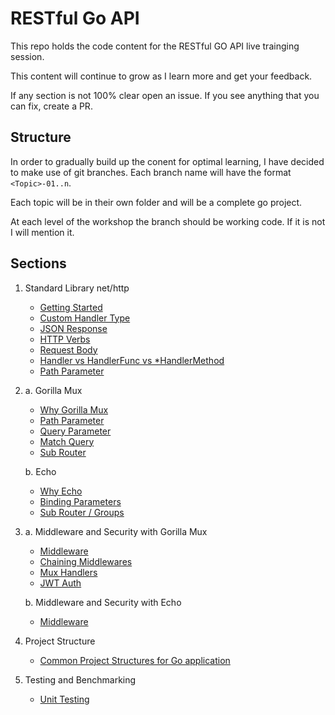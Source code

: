 # RESTful Go API

This repo holds the code content for the RESTful GO API live trainging session.

This content will continue to grow as I learn more and get your feedback.

If any section is not 100% clear open an issue. If you see anything that you can fix, create a PR.

## Structure

In order to gradually build up the conent for optimal learning, I have decided to make use of git branches. Each branch
name will have the format `<Topic>-01..n`.

Each topic will be in their own folder and will be a complete go project.

At each level of the workshop the branch should be working code. If it is not I will mention it.

## Sections

1. Standard Library net/http
    - [Getting Started](https://github.com/moficodes/restful-go-api/tree/standard-library-net-http-01/api-with-net-http#run-the-example)
    - [Custom Handler Type](https://github.com/moficodes/restful-go-api/tree/standard-library-net-http-02/api-with-net-http#why-a-struct)
    - [JSON Response](https://github.com/moficodes/restful-go-api/tree/standard-library-net-http-03/api-with-net-http#json)
    - [HTTP Verbs](https://github.com/moficodes/restful-go-api/tree/standard-library-net-http-04/api-with-net-http#http-verbs)
    - [Request Body](https://github.com/moficodes/restful-go-api/tree/standard-library-net-http-05/api-with-net-http#rest-routes)
    - [Handler vs HandlerFunc vs *HandlerMethod](https://github.com/moficodes/restful-go-api/tree/standard-library-net-http-06/api-with-net-http#handler-vs-handlerfunc-vs-handlermethod)
    - [Path Parameter](https://github.com/moficodes/restful-go-api/tree/standard-library-net-http-07/api-with-net-http#path-parameter)

2. a. Gorilla Mux
    - [Why Gorilla Mux](https://github.com/moficodes/restful-go-api/tree/gorilla-mux-01/api-with-gorilla-mux#why-gorilla-mux)
    - [Path Parameter](https://github.com/moficodes/restful-go-api/tree/gorilla-mux-02/api-with-gorilla-mux#path-params)
    - [Query Parameter](https://github.com/moficodes/restful-go-api/tree/gorilla-mux-03/api-with-gorilla-mux#query-parameters)
    - [Match Query](https://github.com/moficodes/restful-go-api/tree/gorilla-mux-04/api-with-gorilla-mux#match-query)
    - [Sub Router](https://github.com/moficodes/restful-go-api/tree/gorilla-mux-05/api-with-gorilla-mux#sub-router)

   b. Echo
    - [Why Echo](https://github.com/moficodes/restful-go-api/tree/echo-01/api-with-echo#why-echo)
    - [Binding Parameters](https://github.com/moficodes/restful-go-api/tree/echo-02/api-with-echo#binding-parameters)
    - [Sub Router / Groups](https://github.com/moficodes/restful-go-api/tree/echo-03/api-with-echo#group)

3. a. Middleware and Security with Gorilla Mux
    - [Middleware](https://github.com/moficodes/restful-go-api/tree/middleware-security-01/middleware-security#middleware)
    - [Chaining Middlewares](https://github.com/moficodes/restful-go-api/tree/middleware-security-02/middleware-security#chaining-middlewares)
    - [Mux Handlers](https://github.com/moficodes/restful-go-api/tree/middleware-security-03/middleware-security#mux-handlers)
    - [JWT Auth](https://github.com/moficodes/restful-go-api/tree/middleware-security-04/middleware-security#jwt-authentication)

   b. Middleware and Security with Echo
    - [Middleware](https://github.com/moficodes/restful-go-api/tree/middleware-echo-01/middleware-security-echo#middleware)
4. Project Structure
    - [Common Project Structures for Go application](https://github.com/moficodes/restful-go-api/tree/project-structure-01/project-structure)

5. Testing and Benchmarking
    - [Unit Testing](https://github.com/moficodes/restful-go-api/tree/testing-benchmarking-01/testing-benchmark)


   